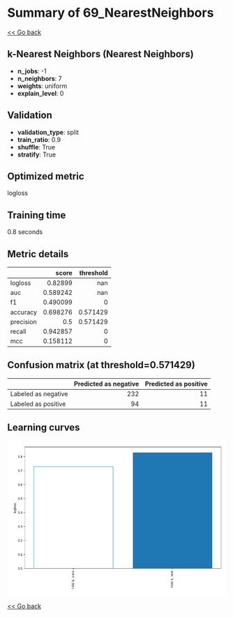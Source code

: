 # Summary of 69_NearestNeighbors

[<< Go back](../README.md)


## k-Nearest Neighbors (Nearest Neighbors)
- **n_jobs**: -1
- **n_neighbors**: 7
- **weights**: uniform
- **explain_level**: 0

## Validation
 - **validation_type**: split
 - **train_ratio**: 0.9
 - **shuffle**: True
 - **stratify**: True

## Optimized metric
logloss

## Training time

0.8 seconds

## Metric details
|           |    score |   threshold |
|:----------|---------:|------------:|
| logloss   | 0.82899  |  nan        |
| auc       | 0.589242 |  nan        |
| f1        | 0.490099 |    0        |
| accuracy  | 0.698276 |    0.571429 |
| precision | 0.5      |    0.571429 |
| recall    | 0.942857 |    0        |
| mcc       | 0.158112 |    0        |


## Confusion matrix (at threshold=0.571429)
|                     |   Predicted as negative |   Predicted as positive |
|:--------------------|------------------------:|------------------------:|
| Labeled as negative |                     232 |                      11 |
| Labeled as positive |                      94 |                      11 |

## Learning curves
![Learning curves](learning_curves.png)

[<< Go back](../README.md)
